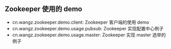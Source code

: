## Zookeeper 使用的 demo

+ cn.wangz.zookeeper.demo.client: Zookeeper 客户端的使用 demo
+ cn.wangz.zookeeper.demo.usage.pubsub: Zookeeper 实现配置中心例子
+ cn.wangz.zookeeper.demo.usage.master: Zookeeper 实现 master 选举的例子